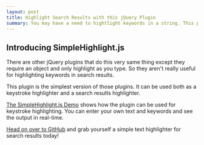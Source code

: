 ```yaml
---
layout: post
title: Highlight Search Results with this jQuery Plugin
summary: You may have a need to hightlight keywords in a string. This plugin takes your string and your list of keywords and outputs a new string with all of the keywords highlighted.
---
```


## Introducing SimpleHighlight.js

There are other jQuery plugins that do this very same thing except they require an object and only highlight as you type. So they aren't really useful for highlighting keywords in search results.

This plugin is the simplest version of those plugins. It can be used both as a keystroke highlighter and a search results highlighter.

[The SimpleHighlight.js Demo](/demos/simplehighlight/) shows how the plugin can be used for keystroke highlighting. You can enter your own text and keywords and see the output in real-time.

[Head on over to GitHub](https://github.com/kenhowardpdx/SimpleHighlight.js) and grab yourself a simple text highlighter for search results today!
